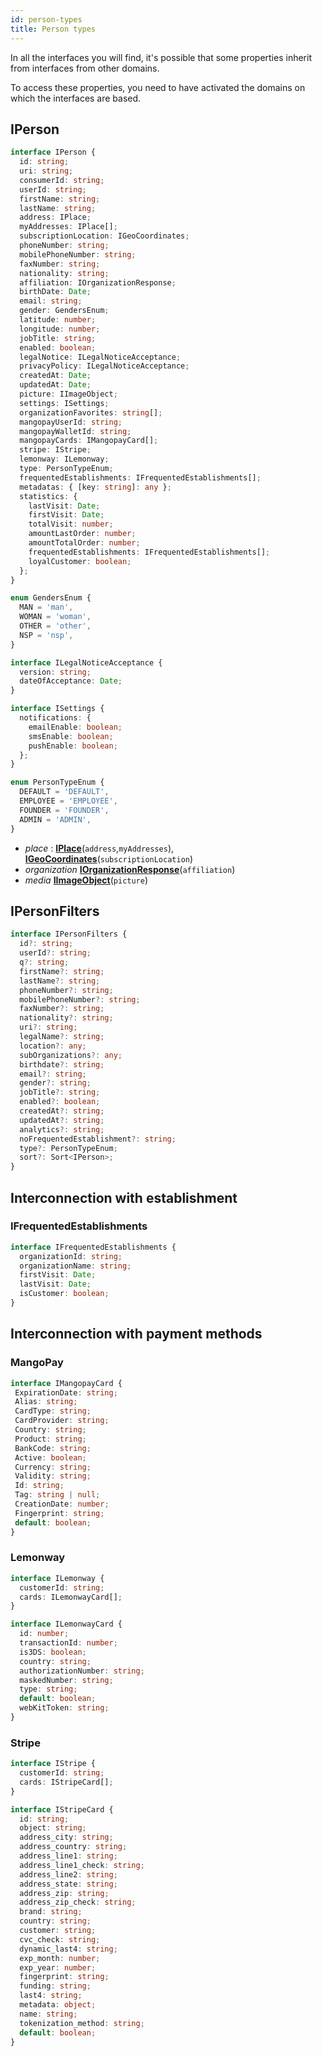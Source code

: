 ```yaml
---
id: person-types
title: Person types
---
```


In all the interfaces you will find, it's possible that some properties inherit from interfaces from other domains. 

To access these properties, you need to have activated the domains on which the interfaces are based.

## IPerson
```ts
interface IPerson {
  id: string;
  uri: string;
  consumerId: string;
  userId: string;
  firstName: string;
  lastName: string;
  address: IPlace;
  myAddresses: IPlace[];
  subscriptionLocation: IGeoCoordinates;
  phoneNumber: string;
  mobilePhoneNumber: string;
  faxNumber: string;
  nationality: string;
  affiliation: IOrganizationResponse;
  birthDate: Date;
  email: string;
  gender: GendersEnum;
  latitude: number;
  longitude: number;
  jobTitle: string;
  enabled: boolean;
  legalNotice: ILegalNoticeAcceptance;
  privacyPolicy: ILegalNoticeAcceptance;
  createdAt: Date;
  updatedAt: Date;
  picture: IImageObject;
  settings: ISettings;
  organizationFavorites: string[];
  mangopayUserId: string;
  mangopayWalletId: string;
  mangopayCards: IMangopayCard[];
  stripe: IStripe;
  lemonway: ILemonway;
  type: PersonTypeEnum;
  frequentedEstablishments: IFrequentedEstablishments[];
  metadatas: { [key: string]: any };
  statistics: {
    lastVisit: Date;
    firstVisit: Date;
    totalVisit: number;
    amountLastOrder: number;
    amountTotalOrder: number;
    frequentedEstablishments: IFrequentedEstablishments[];
    loyalCustomer: boolean;
  };
}

enum GendersEnum {
  MAN = 'man',
  WOMAN = 'woman',
  OTHER = 'other',
  NSP = 'nsp',
}

interface ILegalNoticeAcceptance {
  version: string;
  dateOfAcceptance: Date;
}

interface ISettings {
  notifications: {
    emailEnable: boolean;
    smsEnable: boolean;
    pushEnable: boolean;
  };
}

enum PersonTypeEnum {
  DEFAULT = 'DEFAULT',
  EMPLOYEE = 'EMPLOYEE',
  FOUNDER = 'FOUNDER',
  ADMIN = 'ADMIN',
}

```

 - *place* : [**IPlace**](place-types#iplace)(`address`,`myAddresses`), [**IGeoCoordinates**](place-types#igeocoordinates)(`subscriptionLocation`)
 - *organization* [**IOrganizationResponse**](organization-types#iorganizationresponse)(`affiliation`)
 - *media* [**IImageObject**](media-types#iimageobject)(`picture`)

## IPersonFilters 
```ts
interface IPersonFilters {
  id?: string;
  userId?: string;
  q?: string;
  firstName?: string;
  lastName?: string;
  phoneNumber?: string;
  mobilePhoneNumber?: string;
  faxNumber?: string;
  nationality?: string;
  uri?: string;
  legalName?: string;
  location?: any;
  subOrganizations?: any;
  birthdate?: string;
  email?: string;
  gender?: string;
  jobTitle?: string;
  enabled?: boolean;
  createdAt?: string;
  updatedAt?: string;
  analytics?: string;
  noFrequentedEstablishment?: string;
  type?: PersonTypeEnum;
  sort?: Sort<IPerson>;
}
```
## Interconnection with establishment
### IFrequentedEstablishments
```ts
interface IFrequentedEstablishments {
  organizationId: string;
  organizationName: string;
  firstVisit: Date;
  lastVisit: Date;
  isCustomer: boolean;
}
```
 ## Interconnection with payment methods

 ### MangoPay
 ```ts
 interface IMangopayCard {
  ExpirationDate: string;
  Alias: string;
  CardType: string;
  CardProvider: string;
  Country: string;
  Product: string;
  BankCode: string;
  Active: boolean;
  Currency: string;
  Validity: string;
  Id: string;
  Tag: string | null;
  CreationDate: number;
  Fingerprint: string;
  default: boolean;
}
```

### Lemonway
```ts
interface ILemonway {
  customerId: string;
  cards: ILemonwayCard[];
}

interface ILemonwayCard {
  id: number;
  transactionId: number;
  is3DS: boolean;
  country: string;
  authorizationNumber: string;
  maskedNumber: string;
  type: string;
  default: boolean;
  webKitToken: string;
}
```

### Stripe
```ts
interface IStripe {
  customerId: string;
  cards: IStripeCard[];
}

interface IStripeCard {
  id: string;
  object: string;
  address_city: string;
  address_country: string;
  address_line1: string;
  address_line1_check: string;
  address_line2: string;
  address_state: string;
  address_zip: string;
  address_zip_check: string;
  brand: string;
  country: string;
  customer: string;
  cvc_check: string;
  dynamic_last4: string;
  exp_month: number;
  exp_year: number;
  fingerprint: string;
  funding: string;
  last4: string;
  metadata: object;
  name: string;
  tokenization_method: string;
  default: boolean;
}
```
